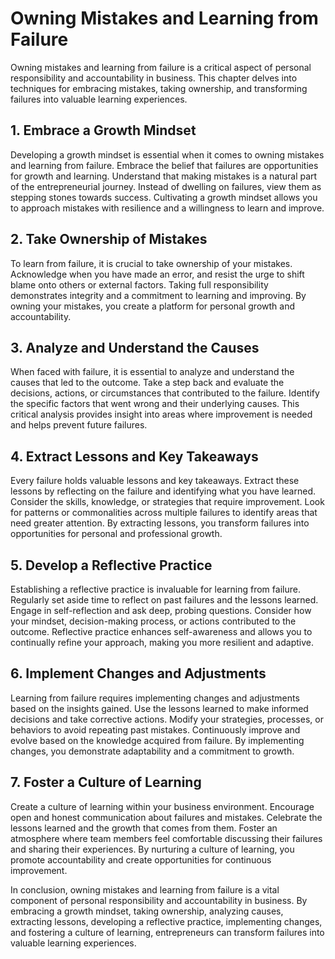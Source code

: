 Owning Mistakes and Learning from Failure
=====================================================

Owning mistakes and learning from failure is a critical aspect of personal responsibility and accountability in business. This chapter delves into techniques for embracing mistakes, taking ownership, and transforming failures into valuable learning experiences.

**1. Embrace a Growth Mindset**
-------------------------------

Developing a growth mindset is essential when it comes to owning mistakes and learning from failure. Embrace the belief that failures are opportunities for growth and learning. Understand that making mistakes is a natural part of the entrepreneurial journey. Instead of dwelling on failures, view them as stepping stones towards success. Cultivating a growth mindset allows you to approach mistakes with resilience and a willingness to learn and improve.

**2. Take Ownership of Mistakes**
---------------------------------

To learn from failure, it is crucial to take ownership of your mistakes. Acknowledge when you have made an error, and resist the urge to shift blame onto others or external factors. Taking full responsibility demonstrates integrity and a commitment to learning and improving. By owning your mistakes, you create a platform for personal growth and accountability.

**3. Analyze and Understand the Causes**
----------------------------------------

When faced with failure, it is essential to analyze and understand the causes that led to the outcome. Take a step back and evaluate the decisions, actions, or circumstances that contributed to the failure. Identify the specific factors that went wrong and their underlying causes. This critical analysis provides insight into areas where improvement is needed and helps prevent future failures.

**4. Extract Lessons and Key Takeaways**
----------------------------------------

Every failure holds valuable lessons and key takeaways. Extract these lessons by reflecting on the failure and identifying what you have learned. Consider the skills, knowledge, or strategies that require improvement. Look for patterns or commonalities across multiple failures to identify areas that need greater attention. By extracting lessons, you transform failures into opportunities for personal and professional growth.

**5. Develop a Reflective Practice**
------------------------------------

Establishing a reflective practice is invaluable for learning from failure. Regularly set aside time to reflect on past failures and the lessons learned. Engage in self-reflection and ask deep, probing questions. Consider how your mindset, decision-making process, or actions contributed to the outcome. Reflective practice enhances self-awareness and allows you to continually refine your approach, making you more resilient and adaptive.

**6. Implement Changes and Adjustments**
----------------------------------------

Learning from failure requires implementing changes and adjustments based on the insights gained. Use the lessons learned to make informed decisions and take corrective actions. Modify your strategies, processes, or behaviors to avoid repeating past mistakes. Continuously improve and evolve based on the knowledge acquired from failure. By implementing changes, you demonstrate adaptability and a commitment to growth.

**7. Foster a Culture of Learning**
-----------------------------------

Create a culture of learning within your business environment. Encourage open and honest communication about failures and mistakes. Celebrate the lessons learned and the growth that comes from them. Foster an atmosphere where team members feel comfortable discussing their failures and sharing their experiences. By nurturing a culture of learning, you promote accountability and create opportunities for continuous improvement.

In conclusion, owning mistakes and learning from failure is a vital component of personal responsibility and accountability in business. By embracing a growth mindset, taking ownership, analyzing causes, extracting lessons, developing a reflective practice, implementing changes, and fostering a culture of learning, entrepreneurs can transform failures into valuable learning experiences.
